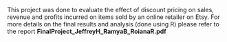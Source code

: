 This project was done to evaluate the effect of discount pricing on sales, revenue and profits incurred on items sold by an online retailer on Etsy. For more details on the final results and analysis (done using R) please refer to the report **FinalProject_JeffreyH_RamyaB_RoianaR.pdf**

